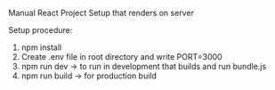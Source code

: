 Manual React Project Setup that renders on server

Setup procedure:

1. npm install 
2. Create .env file in root directory and write PORT=3000
3. npm run dev -> to run in development that builds and run bundle.js 
4. npm run build -> for production build